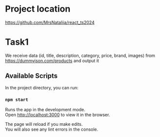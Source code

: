 # Project location

https://github.com/MrsNataliia/react_ts2024

# Task1
We receive data (id, title, description, category, price, brand, images) from https://dummyjson.com/products and output it

## Available Scripts

In the project directory, you can run:

### `npm start`

Runs the app in the development mode.\
Open [http://localhost:3000](http://localhost:3000) to view it in the browser.

The page will reload if you make edits.\
You will also see any lint errors in the console.



